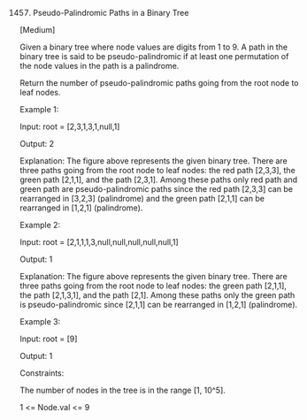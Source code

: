 1457. Pseudo-Palindromic Paths in a Binary Tree

[Medium]

Given a binary tree where node values are digits from 1 to 9. A path in the binary tree is said to be pseudo-palindromic if at least one permutation of the node values in the path is a palindrome.

Return the number of pseudo-palindromic paths going from the root node to leaf nodes.

Example 1:

Input: root = [2,3,1,3,1,null,1]

Output: 2 

Explanation: The figure above represents the given binary tree. There are three paths going from the root node to leaf nodes: the red path [2,3,3], the green path [2,1,1], and the path [2,3,1]. Among these paths only red path and green path are pseudo-palindromic paths since the red path [2,3,3] can be rearranged in [3,2,3] (palindrome) and the green path [2,1,1] can be rearranged in [1,2,1] (palindrome).

Example 2:

Input: root = [2,1,1,1,3,null,null,null,null,null,1]

Output: 1 

Explanation: The figure above represents the given binary tree. There are three paths going from the root node to leaf nodes: the green path [2,1,1], the path [2,1,3,1], and the path [2,1]. Among these paths only the green path is pseudo-palindromic since [2,1,1] can be rearranged in [1,2,1] (palindrome).

Example 3:

Input: root = [9]

Output: 1


Constraints:

The number of nodes in the tree is in the range [1, 10^5].

1 <= Node.val <= 9
